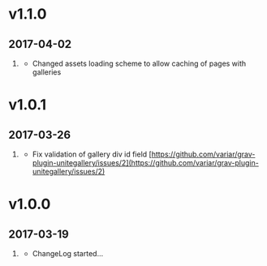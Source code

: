 # v1.1.0
## 2017-04-02

1. [](#new)
    * Changed assets loading scheme to allow caching of pages with galleries

# v1.0.1
## 2017-03-26


1. [](#bugfix)
    * Fix validation of gallery div id field
    [https://github.com/variar/grav-plugin-unitegallery/issues/2](https://github.com/variar/grav-plugin-unitegallery/issues/2)


# v1.0.0
## 2017-03-19

1. [](#new)
    * ChangeLog started...
